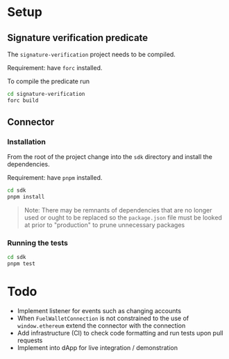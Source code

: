 # Setup

## Signature verification predicate

The `signature-verification` project needs to be compiled.

Requirement: have `forc` installed.

To compile the predicate run

```bash
cd signature-verification
forc build
```

## Connector

### Installation

From the root of the project change into the `sdk` directory and install the dependencies.

Requirement: have `pnpm` installed.

```bash
cd sdk
pnpm install
```

> Note: There may be remnants of dependencies that are no longer used or ought to be replaced so the `package.json` file must be looked at prior to "production" to prune unnecessary packages

### Running the tests

```bash
cd sdk
pnpm test
```

# Todo

- Implement listener for events such as changing accounts
- When `FuelWalletConnection` is not constrained to the use of `window.ethereum` extend the connector with the connection
- Add infrastructure (CI) to check code formatting and run tests upon pull requests
- Implement into dApp for live integration / demonstration
